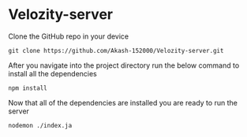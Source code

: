# Velozity-server

Clone the GitHub repo in your device
```
git clone https://github.com/Akash-152000/Velozity-server.git
```
After you navigate into the project directory run the below command to install all the dependencies
```
npm install
```

Now that all of the dependencies are installed you are ready to run the server
```
nodemon ./index.ja
```
